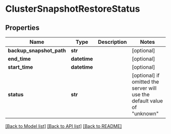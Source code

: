 # ClusterSnapshotRestoreStatus

## Properties
Name | Type | Description | Notes
------------ | ------------- | ------------- | -------------
**backup_snapshot_path** | **str** |  | [optional] 
**end_time** | **datetime** |  | [optional] 
**start_time** | **datetime** |  | [optional] 
**status** | **str** |  | [optional]  if omitted the server will use the default value of "unknown"

[[Back to Model list]](../README.md#documentation-for-models) [[Back to API list]](../README.md#documentation-for-api-endpoints) [[Back to README]](../README.md)


